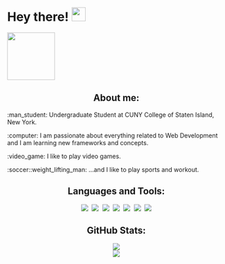 # Hey there! <img src="https://raw.githubusercontent.com/MartinHeinz/MartinHeinz/master/wave.gif" width="32px"/>
<a href="https://www.linkedin.com/in/bolaghaly63/"> <img src="https://img.shields.io/badge/-BolaGhaly-blue?style=flat-square&logo=Linkedin&logoColor=white&link=https://www.linkedin.com/in/bolaghaly63/" width="110px"/> </a>
  
<div>
<h2 align="center">About me:</h2>
  <p>:man_student: Undergraduate Student at CUNY College of Staten Island, New York.</p>
  <p>:computer: I am passionate about everything related to Web Development and I am learning new frameworks and concepts.</p>
  <p>:video_game: I like to play video games.</p>
  <p>:soccer::weight_lifting_man: ...and I like to play sports and workout.</p>
</div>

<div align="center">
  <h2>Languages and Tools:</h2>
    <kbd> <img src="https://img.shields.io/badge/HTML5-E34F26?style=for-the-badge&logo=html5&logoColor=white"> </kbd>
    <kbd> <img src="https://img.shields.io/badge/CSS3-1572B6?style=for-the-badge&logo=css3&logoColor=white"> </kbd>
    <kbd> <img src="https://img.shields.io/badge/JavaScript-323330?style=for-the-badge&logo=javascript&logoColor=F7DF1E"> </kbd>
    <kbd> <img src="https://img.shields.io/badge/C%2B%2B-00599C?style=for-the-badge&logo=c%2B%2B&logoColor=white"> </kbd>
    <kbd> <img src="https://img.shields.io/badge/Python-3670A0?style=for-the-badge&logo=python&logoColor=white"> </kbd>
    <kbd> <img src="https://img.shields.io/badge/Git-F54D27?style=for-the-badge&logo=git&logoColor=white"> </kbd>
    <kbd> <img src="https://img.shields.io/badge/GitHub-000000?style=for-the-badge&logo=github&logoColor=white"> </kbd>
</div>

<div align="center">
  <h2>GitHub Stats:</h2>
  <img align="center" src="https://github-readme-stats.vercel.app/api?username=BolaGhaly&show_icons=true&include_all_commits=true&theme=github_dark&hide_border=true" />
  <br/>
  <img align="center" src="https://github-readme-stats.vercel.app/api/top-langs/?username=BolaGhaly&layout=compact&theme=github_dark&hide_border=true&card_width=445&langs_count=10" />
<div>
